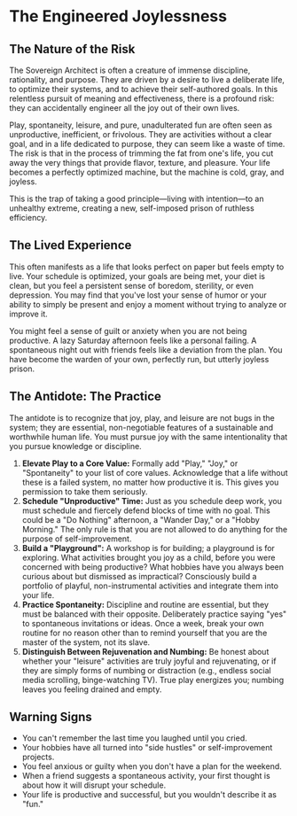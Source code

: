 
# The Engineered Joylessness

## The Nature of the Risk

The Sovereign Architect is often a creature of immense discipline, rationality, and purpose. They are driven by a desire to live a deliberate life, to optimize their systems, and to achieve their self-authored goals. In this relentless pursuit of meaning and effectiveness, there is a profound risk: they can accidentally engineer all the joy out of their own lives.

Play, spontaneity, leisure, and pure, unadulterated fun are often seen as unproductive, inefficient, or frivolous. They are activities without a clear goal, and in a life dedicated to purpose, they can seem like a waste of time. The risk is that in the process of trimming the fat from one's life, you cut away the very things that provide flavor, texture, and pleasure. Your life becomes a perfectly optimized machine, but the machine is cold, gray, and joyless.

This is the trap of taking a good principle—living with intention—to an unhealthy extreme, creating a new, self-imposed prison of ruthless efficiency.

## The Lived Experience

This often manifests as a life that looks perfect on paper but feels empty to live. Your schedule is optimized, your goals are being met, your diet is clean, but you feel a persistent sense of boredom, sterility, or even depression. You may find that you've lost your sense of humor or your ability to simply be present and enjoy a moment without trying to analyze or improve it.

You might feel a sense of guilt or anxiety when you are not being productive. A lazy Saturday afternoon feels like a personal failing. A spontaneous night out with friends feels like a deviation from the plan. You have become the warden of your own, perfectly run, but utterly joyless prison.

## The Antidote: The Practice

The antidote is to recognize that joy, play, and leisure are not bugs in the system; they are essential, non-negotiable features of a sustainable and worthwhile human life. You must pursue joy with the same intentionality that you pursue knowledge or discipline.

1.  **Elevate Play to a Core Value:** Formally add "Play," "Joy," or "Spontaneity" to your list of core values. Acknowledge that a life without these is a failed system, no matter how productive it is. This gives you permission to take them seriously.
2.  **Schedule "Unproductive" Time:** Just as you schedule deep work, you must schedule and fiercely defend blocks of time with no goal. This could be a "Do Nothing" afternoon, a "Wander Day," or a "Hobby Morning." The only rule is that you are not allowed to do anything for the purpose of self-improvement.
3.  **Build a "Playground":** A workshop is for building; a playground is for exploring. What activities brought you joy as a child, before you were concerned with being productive? What hobbies have you always been curious about but dismissed as impractical? Consciously build a portfolio of playful, non-instrumental activities and integrate them into your life.
4.  **Practice Spontaneity:** Discipline and routine are essential, but they must be balanced with their opposite. Deliberately practice saying "yes" to spontaneous invitations or ideas. Once a week, break your own routine for no reason other than to remind yourself that you are the master of the system, not its slave.
5.  **Distinguish Between Rejuvenation and Numbing:** Be honest about whether your "leisure" activities are truly joyful and rejuvenating, or if they are simply forms of numbing or distraction (e.g., endless social media scrolling, binge-watching TV). True play energizes you; numbing leaves you feeling drained and empty.

## Warning Signs

*   You can't remember the last time you laughed until you cried.
*   Your hobbies have all turned into "side hustles" or self-improvement projects.
*   You feel anxious or guilty when you don't have a plan for the weekend.
*   When a friend suggests a spontaneous activity, your first thought is about how it will disrupt your schedule.
*   Your life is productive and successful, but you wouldn't describe it as "fun."
